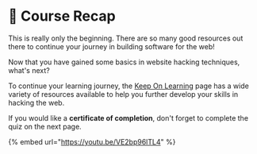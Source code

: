 # 🎉 Course Recap

This is really only the beginning. There are so many good resources out there to continue your journey in building software for the web!

Now that you have gained some basics in website hacking techniques, what's next?

To continue your learning journey, the [Keep On Learning](keep-on-learning.md) page has a wide variety of resources available to help you further develop your skills in hacking the web.&#x20;

If you would like a **certificate of completion**, don't forget to complete the quiz on the next page.

{% embed url="https://youtu.be/VE2bp96lTL4" %}



